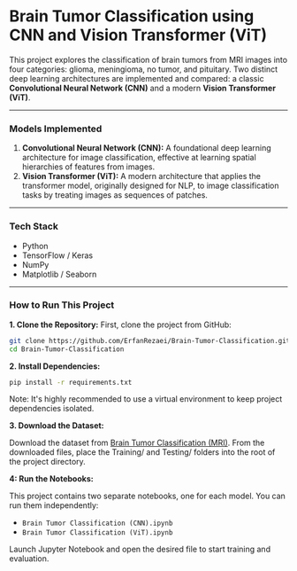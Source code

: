 # Brain Tumor Classification using CNN and Vision Transformer (ViT)

This project explores the classification of brain tumors from MRI images into four categories: glioma, meningioma, no tumor, and pituitary. Two distinct deep learning architectures are implemented and compared: a classic **Convolutional Neural Network (CNN)** and a modern **Vision Transformer (ViT)**.

---

### Models Implemented

1.  **Convolutional Neural Network (CNN):** A foundational deep learning architecture for image classification, effective at learning spatial hierarchies of features from images.
2.  **Vision Transformer (ViT):** A modern architecture that applies the transformer model, originally designed for NLP, to image classification tasks by treating images as sequences of patches.

---

### Tech Stack

- Python
- TensorFlow / Keras
- NumPy
- Matplotlib / Seaborn

---

### How to Run This Project

**1. Clone the Repository:**
First, clone the project from GitHub:
```bash
git clone https://github.com/ErfanRezaei/Brain-Tumor-Classification.git
cd Brain-Tumor-Classification
```
**2. Install Dependencies:**
```bash
pip install -r requirements.txt
```
Note: It's highly recommended to use a virtual environment to keep project dependencies isolated.

**3. Download the Dataset:**

Download the dataset from [Brain Tumor Classification (MRI)](https://www.kaggle.com/datasets/sartajbhuvaji/brain-tumor-classification-mri). From the downloaded files, place the Training/ and Testing/ folders into the root of the project directory.

**4: Run the Notebooks:**

This project contains two separate notebooks, one for each model. You can run them independently:

- `Brain Tumor Classification (CNN).ipynb`
- `Brain Tumor Classification (ViT).ipynb`

Launch Jupyter Notebook and open the desired file to start training and evaluation.
